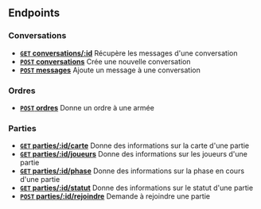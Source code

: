 ## Endpoints

### Conversations
- **[<code>GET</code> conversations/:id](endpoints/conversations/GET_conversations_id.md)** Récupère les messages d'une conversation
- **[<code>POST</code> conversations](endpoints/conversations/POST_conversations.md)** Crée une nouvelle conversation
- **[<code>POST</code> messages](endpoints/conversations/POST_messages.md)** Ajoute un message à une conversation

### Ordres
- **[<code>POST</code> ordres](endpoints/ordres/POST_ordres.md)** Donne un ordre à une armée

### Parties
- **[<code>GET</code> parties/:id/carte](endpoints/parties/GET_parties_id_carte.md)** Donne des informations sur la carte d'une partie
- **[<code>GET</code> parties/:id/joueurs](endpoints/parties/GET_parties_id_joueurs.md)** Donne des informations sur les joueurs d'une partie
- **[<code>GET</code> parties/:id/phase](endpoints/parties/GET_parties_id_phase.md)** Donne des informations sur la phase en cours d'une partie
- **[<code>GET</code> parties/:id/statut](endpoints/parties/GET_parties_id_statut.md)** Donne des informations sur le statut d'une partie
- **[<code>POST</code> parties/:id/rejoindre](endpoints/parties/POST_parties_id_rejoindre.md)** Demande à rejoindre une partie